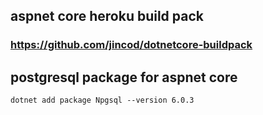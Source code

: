 ## aspnet core heroku build pack
### https://github.com/jincod/dotnetcore-buildpack

## postgresql package for aspnet core
`dotnet add package Npgsql --version 6.0.3`
